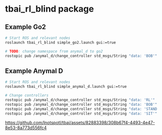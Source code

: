 # tbai_rl_blind package

## Example Go2
```bash
# Start ROS and relevant nodes
roslaunch tbai_rl_blind simple_go2.launch gui:=true

# TODO: change namespace from anymal_d to go2
rostopic pub /anymal_d/change_controller std_msgs/String "data: 'BOB'"  # RL and BOB are the same controllers
```


## Example Anymal D
```bash
# Start ROS and relevant nodes
roslaunch tbai_rl_blind simple_anymal_d.launch gui:=true

# Change controllers
rostopic pub /anymal_d/change_controller std_msgs/String "data: 'RL'"
rostopic pub /anymal_d/change_controller std_msgs/String "data: 'BOB'"  # RL and BOB are the same controllers
rostopic pub /anymal_d/change_controller std_msgs/String "data: 'STAND'"
rostopic pub /anymal_d/change_controller std_msgs/String "data: 'SIT'"
```



https://github.com/lnotspotl/tbai/assets/82883398/308b67f4-4493-4e47-8e53-8a773d556fc4

